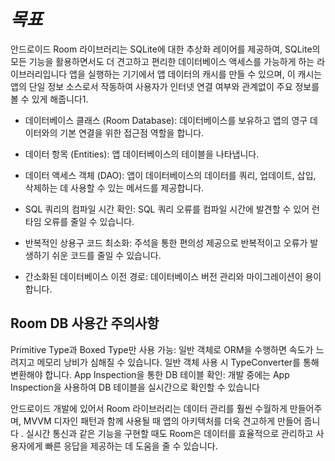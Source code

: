 # *목표*

안드로이드 Room 라이브러리는 SQLite에 대한 추상화 레이어를 제공하여, SQLite의 모든 기능을 활용하면서도 더 견고하고 편리한 데이터베이스 액세스를 가능하게 하는 라이브러리입니다
앱을 실행하는 기기에서 앱 데이터의 캐시를 만들 수 있으며, 이 캐시는 앱의 단일 정보 소스로서 작동하여 사용자가 인터넷 연결 여부와 관계없이 주요 정보를 볼 수 있게 해줍니다1.

- 데이터베이스 클래스 (Room Database): 데이터베이스를 보유하고 앱의 영구 데이터와의 기본 연결을 위한 접근점 역할을 합니다.
- 데이터 항목 (Entities): 앱 데이터베이스의 테이블을 나타냅니다.
- 데이터 액세스 객체 (DAO): 앱이 데이터베이스의 데이터를 쿼리, 업데이트, 삽입, 삭제하는 데 사용할 수 있는 메서드를 제공합니다.

- SQL 쿼리의 컴파일 시간 확인: SQL 쿼리 오류를 컴파일 시간에 발견할 수 있어 런타임 오류를 줄일 수 있습니다.
- 반복적인 상용구 코드 최소화: 주석을 통한 편의성 제공으로 반복적이고 오류가 발생하기 쉬운 코드를 줄일 수 있습니다.
- 간소화된 데이터베이스 이전 경로: 데이터베이스 버전 관리와 마이그레이션이 용이합니다.

## Room DB 사용간 주의사항
Primitive Type과 Boxed Type만 사용 가능: 일반 객체로 ORM을 수행하면 속도가 느려지고 메모리 낭비가 심해질 수 있습니다. 일반 객체 사용 시 TypeConverter를 통해 변환해야 합니다.
App Inspection을 통한 DB 테이블 확인: 개발 중에는 App Inspection을 사용하여 DB 테이블을 실시간으로 확인할 수 있습니다

안드로이드 개발에 있어서 Room 라이브러리는 데이터 관리를 훨씬 수월하게 만들어주며, MVVM 디자인 패턴과 함께 사용될 때 앱의 아키텍처를 더욱 견고하게 만들어 줍니다
. 실시간 통신과 같은 기능을 구현할 때도 Room은 데이터를 효율적으로 관리하고 사용자에게 빠른 응답을 제공하는 데 도움을 줄 수 있습니다.
